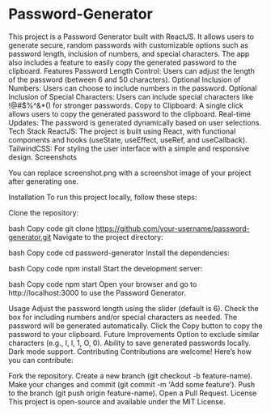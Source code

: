 # Password-Generator
This project is a Password Generator built with ReactJS. It allows users to generate secure, random passwords with customizable options such as password length, inclusion of numbers, and special characters. The app also includes a feature to easily copy the generated password to the clipboard.
Features
Password Length Control: Users can adjust the length of the password (between 6 and 50 characters).
Optional Inclusion of Numbers: Users can choose to include numbers in the password.
Optional Inclusion of Special Characters: Users can include special characters like !@#$%^&*() for stronger passwords.
Copy to Clipboard: A single click allows users to copy the generated password to the clipboard.
Real-time Updates: The password is generated dynamically based on user selections.
Tech Stack
ReactJS: The project is built using React, with functional components and hooks (useState, useEffect, useRef, and useCallback).
TailwindCSS: For styling the user interface with a simple and responsive design.
Screenshots

You can replace screenshot.png with a screenshot image of your project after generating one.

Installation
To run this project locally, follow these steps:

Clone the repository:

bash
Copy code
git clone https://github.com/your-username/password-generator.git
Navigate to the project directory:

bash
Copy code
cd password-generator
Install the dependencies:

bash
Copy code
npm install
Start the development server:

bash
Copy code
npm start
Open your browser and go to http://localhost:3000 to use the Password Generator.

Usage
Adjust the password length using the slider (default is 6).
Check the box for including numbers and/or special characters as needed.
The password will be generated automatically.
Click the Copy button to copy the password to your clipboard.
Future Improvements
Option to exclude similar characters (e.g., I, l, 1, O, 0).
Ability to save generated passwords locally.
Dark mode support.
Contributing
Contributions are welcome! Here’s how you can contribute:

Fork the repository.
Create a new branch (git checkout -b feature-name).
Make your changes and commit (git commit -m 'Add some feature').
Push to the branch (git push origin feature-name).
Open a Pull Request.
License
This project is open-source and available under the MIT License.

